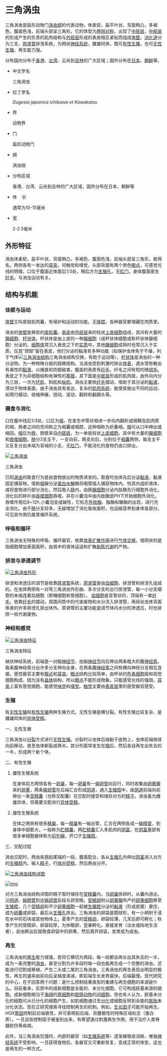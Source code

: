 # 三角涡虫

三角涡虫是扁形动物门[涡虫纲](http://baike.baidu.com/view/704043.htm)的代表动物，体柔软，扁平叶状，背面稍凸，多褐色，腹面色浅，前端头部呈三角形。它的体型为[两侧对称](http://baike.baidu.com/view/1621479.htm)，出现了[中胚层](http://baike.baidu.com/view/86411.htm)，[中胚层](http://baike.baidu.com/view/86411.htm)的形成产生的负责的肌肉结构与[外胚层](http://baike.baidu.com/view/413407.htm)形成的表皮相互紧贴而组成[体壁](http://baike.baidu.com/view/430271.htm)，[消化道](http://baike.baidu.com/view/105996.htm)分为三支，[原肾管](http://baike.baidu.com/view/559150.htm)排泄系统，为网状[神经系统](http://baike.baidu.com/view/9706.htm)，雌雄同体，既可[有性生殖](http://baike.baidu.com/view/37923.htm)，也可[无性生殖](http://baike.baidu.com/view/28358.htm)，再生能力强。

分布国内分布于[香港](http://baike.baidu.com/view/2607.htm)、[台湾](http://baike.baidu.com/view/2200.htm)、云尚到[吉林](http://baike.baidu.com/view/2171.htm)的广大区域；国外分布在[日本](http://baike.baidu.com/view/1554.htm)、[朝鲜](http://baike.baidu.com/view/6395.htm)等。

- 中文学名

  三角涡虫

- 拉丁学名

  *Dugesia japonica Ichikawa et Kawakatsu*

- 界

  动物界

- 门

  扁形动物门


- 纲

  涡虫纲

- 分布区域

  香港、台湾、云尚到吉林的广大区域，国外分布在日本、朝鲜等

- 体    长

  通常为10-15毫米

- 宽

  2-2.5毫米

## 外形特征

涡虫体柔软，扁平叶状，背面稍凸，多褐色，腹面色浅，前端头部呈三角形，故得名。两侧各有一发达的[耳突](http://baike.baidu.com/view/456625.htm)，司触觉和嗅觉，头部背面有两个黑色[眼点](http://baike.baidu.com/view/393039.htm)，可感觉光线的明暗，口位于腹面近体面后1/3处，稍后方为[生殖孔](http://baike.baidu.com/view/3828631.htm)，无[肛门](http://baike.baidu.com/view/20823.htm)，身体腹面密生[纤毛](http://baike.baidu.com/view/321264.htm)，与涡虫运动有关。

## 结构与机能

### 体壁与运动

[体壁](http://baike.baidu.com/view/430271.htm)又叫皮肤肌肉囊，有保护和运动的功能。无[体腔](http://baike.baidu.com/view/21512.htm)，各种器官都埋藏在肉质里。

涡虫的[体壁](http://baike.baidu.com/view/430271.htm)是典型的[皮肌囊](http://baike.baidu.com/view/738967.htm)。[表皮](http://baike.baidu.com/view/179492.htm)由[外胚层](http://baike.baidu.com/view/413407.htm)来的柱状[上皮细胞](http://baike.baidu.com/view/1189809.htm)组成，其间有大量的[腺细胞](http://baike.baidu.com/view/645693.htm)、[杆状体](http://baike.baidu.com/view/1952084.htm)。杆状体是由上皮的一种[腺细胞](http://baike.baidu.com/view/645693.htm)（成杆状体细胞或称杆状体腺细胞）分泌的，[细胞体](http://baike.baidu.com/view/10141502.htm)常沉入表皮之下的[实质](http://baike.baidu.com/view/781374.htm)中。其他[腺细胞](http://baike.baidu.com/view/645693.htm)成熟时也常沉入于实质，仅其“颈部”留在表皮，他们分泌的黏液有多种功能（如保护虫体免于干燥，利于气体[![三角涡虫结构](http://f.hiphotos.baidu.com/baike/s%3D220/sign=e79709f20cd79123e4e093769d355917/3b292df5e0fe9925912630aa34a85edf8db17125.jpg)](http://baike.baidu.com/pic/%E4%B8%89%E8%A7%92%E6%B6%A1%E8%99%AB/9582583/0/3b292df5e0fe9925912630aa34a85edf8db17125?fr=lemma&ct=single)三角涡虫结构交换，有助于运动等）。[杆状体](http://baike.baidu.com/view/1952084.htm)是涡虫的一种分泌物。为一种特殊分层的超微结构。当涡虫受到刺激时排出[体表](http://baike.baidu.com/view/6733746.htm)，遇水常弥散出有毒性的[黏液](http://baike.baidu.com/view/1562315.htm)，以捕食和防御敌害。腹面的表皮有[纤毛](http://baike.baidu.com/view/321264.htm)，纤毛之间有短的微[绒毛](http://baike.baidu.com/view/295614.htm)。表皮之下为非细胞结构有弹性的[基膜](http://baike.baidu.com/view/1004604.htm)，其下面是[中胚层](http://baike.baidu.com/view/86411.htm)形成的肌肉层，由外向内分为三层，一次为[环肌](http://baike.baidu.com/view/2079757.htm)、斜肌和[纵肌](http://baike.baidu.com/view/2079752.htm)。涡虫主要依[纤毛](http://baike.baidu.com/view/321264.htm)摆动，借助于其分泌的[黏液](http://baike.baidu.com/view/1562315.htm)，滑动于物体表面，由于涡虫具有发达、复杂的[肌肉系统](http://baike.baidu.com/view/179089.htm)，能使其做出不同的运动，如爬行蠕动、收缩伸展、扭动、波动、翻转和翻跟头等。

### 摄食与消化

口在腹中线后1/3处，口后为[咽](http://baike.baidu.com/view/62507.htm)，在发生中管状咽进一步向内翻折成咽鞘及肌肉质的咽，两者之间的空间称之为咽囊或咽腔，这种咽称为折叠咽。[咽](http://baike.baidu.com/view/62507.htm)可从口中伸出或缩回。[咽](http://baike.baidu.com/view/62507.htm)后为[肠](http://baike.baidu.com/view/62267.htm)，肠壁来自[内胚层](http://baike.baidu.com/view/283941.htm)，为一单层柱状[上皮细胞](http://baike.baidu.com/view/1189809.htm)，其中有大量的[腺细胞](http://baike.baidu.com/view/645693.htm)和[吞噬细胞](http://baike.baidu.com/view/114687.htm)。[肠](http://baike.baidu.com/view/62267.htm)分3支主干，一支向前，两支向后，分别位于[咽囊](http://baike.baidu.com/view/5142268.htm)两侧，每支主干又反复分出末端为盲端的小支，无[肛门](http://baike.baidu.com/view/20823.htm)，不能消化的食物仍由口排出。

[![三角涡虫](http://g.hiphotos.baidu.com/baike/s%3D220/sign=fbfd66b102087bf479ec50ebc2d2575e/d62a6059252dd42ace5c5851033b5bb5c8eab8f7.jpg)](http://baike.baidu.com/pic/%E4%B8%89%E8%A7%92%E6%B6%A1%E8%99%AB/9582583/0/d62a6059252dd42ace5c5851033b5bb5c8eab8f7?fr=lemma&ct=single)

三角涡虫

已知[涡虫](http://baike.baidu.com/subview/103809/9915584.htm)的取食行为是由食物放出的物质诱发的。取食时虫体先后分泌[黏液](http://baike.baidu.com/view/1562315.htm)，黏液固定捕获物，借助[咽](http://baike.baidu.com/view/62507.htm)腺分泌[蛋白水解](http://baike.baidu.com/view/14837902.htm)酶将咽管插入捕获物体内，吮其内组织液体，或将食物进行部分消化，然后吸入[肠](http://baike.baidu.com/view/62267.htm)内，由肠[腺细胞](http://baike.baidu.com/view/645693.htm)分泌内肽酶先行细胞外消化，消化后的碎片由[吞噬细胞](http://baike.baidu.com/view/114687.htm)吞噬，并在小囊泡中由内肽酶低PH下开始细胞外消化。吞噬作用后8~12h,小囊泡变成碱性，它标志[外肽酶](http://baike.baidu.com/view/2168631.htm)、脂酶和糖酶的出现，进行完全消化。由于[肠](http://baike.baidu.com/view/62267.htm)分支较多，无疑增加了消化吸收面积，也运输营养到身体各部分。可见其作用仍属胃循环系统。

### 呼吸和循环

三角涡虫无特殊的呼吸、循环器官，依靠[体表](http://baike.baidu.com/view/6733746.htm)[扩散作用](http://baike.baidu.com/view/973601.htm)进行[气体交换](http://baike.baidu.com/view/197009.htm)，借网状的是指细胞增加表面面积，由其中的液体运送和扩散[新陈代谢](http://baike.baidu.com/view/1386.htm)的产物。

### 排泄与渗透调节

[![三角涡虫外形](http://a.hiphotos.baidu.com/baike/s%3D220/sign=f553daca3af33a879a6d0718f65d1018/e61190ef76c6a7efee71f1dcfdfaaf51f2de66f0.jpg)](http://baike.baidu.com/pic/%E4%B8%89%E8%A7%92%E6%B6%A1%E8%99%AB/9582583/0/e61190ef76c6a7efee71f1dcfdfaaf51f2de66f0?fr=lemma&ct=single)

排泄和渗透压的调节是依靠[原肾管](http://baike.baidu.com/view/559150.htm)系统，[原肾管](http://baike.baidu.com/view/559150.htm)是由[焰细胞](http://baike.baidu.com/view/986757.htm)、排泄管和排泄孔组成的。在虫体两侧有一对弯三角涡虫外形曲、多次分支的总行排泄管，每一小分支细管的末端连着焰细胞（即帽细胞和管细胞）。 [焰细胞](http://baike.baidu.com/view/986757.htm)是盲管状的，顶端有一束[纤毛](http://baike.baidu.com/view/321264.htm)，依靠[纤毛](http://baike.baidu.com/view/321264.htm)的摆动，周围间质中的代谢废物和水分流入排泄管，再经丝虫体背面体表的许多排泄孔排出体外。原肾管的主要功能是调节体内水分的渗透压，时也排除一些代谢废物。

### 神经和感觉

[![三角涡虫特征](http://d.hiphotos.baidu.com/baike/s%3D220/sign=ba17df149c82d158bf825eb3b00b19d5/0ff41bd5ad6eddc43ac4ed0139dbb6fd5266332c.jpg)](http://baike.baidu.com/pic/%E4%B8%89%E8%A7%92%E6%B6%A1%E8%99%AB/9582583/0/0ff41bd5ad6eddc43ac4ed0139dbb6fd5266332c?fr=lemma&ct=single)

三角涡虫特征

梯状神经系统，前端是一对脑[神经节](http://baike.baidu.com/view/29937.htm)，由脑[神经节](http://baike.baidu.com/view/29937.htm)向后伸出两条粗大的腹[神经索](http://baike.baidu.com/view/1889951.htm)，每条腹神经索分出许多分支伸向全身，在两条腹[神经索](http://baike.baidu.com/view/1889951.htm)之间有横向神经分支相互连接。感觉器官主要有[眼点](http://baike.baidu.com/view/393039.htm)和[耳突](http://baike.baidu.com/view/456625.htm)。[眼点](http://baike.baidu.com/view/393039.htm)结构比较简单，由杯状的[色素细胞](http://baike.baidu.com/view/704085.htm)层和视觉细胞构成，因为没有[晶体](http://baike.baidu.com/view/51869.htm)结构，所以[眼点](http://baike.baidu.com/view/393039.htm)不能形成物象。只能感受光线的强弱。[耳突](http://baike.baidu.com/view/456625.htm)上富有感觉细胞，能感觉[味觉](http://baike.baidu.com/view/28360.htm)和[嗅觉](http://baike.baidu.com/view/99530.htm)。[触觉](http://baike.baidu.com/view/74912.htm)主要由[表皮层](http://baike.baidu.com/view/562372.htm)里的感受器官感受。

### 生殖

有[无性生殖](http://baike.baidu.com/view/28358.htm)和[有性生殖](http://baike.baidu.com/view/37923.htm)两种生殖方式。无性生殖是横分裂。有性生殖比较复杂，是雌雄同体的[异体受精](http://baike.baidu.com/view/1049235.htm)。

一、无性生殖

三角涡虫以[分裂](http://baike.baidu.com/subview/552808/5113177.htm)方式进行[无性生殖](http://baike.baidu.com/view/28358.htm)。分裂时以虫体后端黏于底物上，虫体前端继续向前移动，直至虫体断裂成两半。其分列面常发生在[咽](http://baike.baidu.com/view/62507.htm)后，然后各自再生出失去的一半，形成两个新个体。

二、有性生殖

1. 雌性生殖系统

   在身体前方两侧各有一[卵巢](http://baike.baidu.com/view/32882.htm)，每一[卵巢](http://baike.baidu.com/view/32882.htm)有一[输卵管](http://baike.baidu.com/view/66853.htm)向后行，同时收集由[卵黄腺](http://baike.baidu.com/view/1857460.htm)来的[卵黄](http://baike.baidu.com/view/1496979.htm)，两条[输卵管](http://baike.baidu.com/view/66853.htm)在后端汇合形成[阴道](http://baike.baidu.com/view/32961.htm)，通入[生殖腔](http://baike.baidu.com/view/1280709.htm)中，由[阴道](http://baike.baidu.com/subview/32961/15380509.htm)前端向前伸出一条[受精囊](http://baike.baidu.com/view/1769980.htm)（也称交配囊）在交配时接受和储存对方的[精子](http://baike.baidu.com/subview/21222/6475090.htm)。涡虫虽为雌雄异体，但需要交配进行[异体受精](http://baike.baidu.com/view/1049235.htm)。

2. 雄性生殖系统

   在体之两侧有很多[精巢](http://baike.baidu.com/view/926632.htm)，每一[精巢](http://baike.baidu.com/view/926632.htm)有一输出管，汇合在两侧各成一[输精管](http://baike.baidu.com/view/63286.htm)，到身体中部膨大，一般称为[贮精囊](http://baike.baidu.com/view/813938.htm)，两[贮精囊](http://baike.baidu.com/view/813938.htm)汇入多肌肉的[阴茎](http://baike.baidu.com/view/24617.htm)，在[阴茎](http://baike.baidu.com/view/24617.htm)基部有很多单细胞腺体称为[前列腺](http://baike.baidu.com/view/32937.htm)，开口于[生殖腔](http://baike.baidu.com/view/1280709.htm)。

三、交配过程

涡虫交配时，两虫各翘起尾端的一段，腹面配合，各从[生殖孔](http://baike.baidu.com/view/3828631.htm)内伸出[阴茎](http://baike.baidu.com/view/24617.htm)进入对方的[生殖腔](http://baike.baidu.com/view/1280709.htm)内，输入[精子](http://baike.baidu.com/view/21222.htm)，行[体内受精](http://baike.baidu.com/view/42916.htm)，然后两虫分开。

[![三角涡虫结构详图](http://g.hiphotos.baidu.com/baike/s%3D220/sign=3140b8cd35fae6cd08b4ac633fb20f9e/4bed2e738bd4b31c216acd4187d6277f9f2ff8f2.jpg)](http://baike.baidu.com/pic/%E4%B8%89%E8%A7%92%E6%B6%A1%E8%99%AB/9582583/0/4bed2e738bd4b31c216acd4187d6277f9f2ff8f2?fr=lemma&ct=single)

[![img](http://b.hiphotos.baidu.com/baike/s%3D220/sign=612d0a0f2bf5e0feea188e036c6034e5/bba1cd11728b47102820f8dac5cec3fdfc03239c.jpg)](http://baike.baidu.com/pic/%E4%B8%89%E8%A7%92%E6%B6%A1%E8%99%AB/9582583/0/bba1cd11728b47102820f8dac5cec3fdfc03239c?fr=lemma&ct=single)

对方三角涡虫结构详图的精子暂时储存在[受精囊](http://baike.baidu.com/view/1769980.htm)内，当[卵巢](http://baike.baidu.com/view/32882.htm)排卵时，从囊内游出，沿[阴道](http://baike.baidu.com/subview/32961/15380509.htm)、[输精管](http://baike.baidu.com/view/63286.htm)到达[输卵管](http://baike.baidu.com/view/66853.htm)前段与卵受精。[受精卵](http://baike.baidu.com/view/21186.htm)附以[卵黄腺](http://baike.baidu.com/view/1857460.htm)所产的[卵黄细胞](http://baike.baidu.com/view/4797781.htm)移至[生殖腔](http://baike.baidu.com/view/1280709.htm)，几个[受精卵](http://baike.baidu.com/view/21186.htm)和不少[卵黄细胞](http://baike.baidu.com/view/4797781.htm)一起被[生殖腔](http://baike.baidu.com/view/1280709.htm)分泌的[黏液](http://baike.baidu.com/view/1562315.htm)（形成皮膜）裹住，成为[卵囊](http://baike.baidu.com/view/3016375.htm)或卵袋，最后从[生殖孔](http://baike.baidu.com/view/3828631.htm)排出。三角涡虫的卵袋是圆球形，有一小柄附于浸在水中的石块或其他物体上。夏季产生的[受精卵](http://baike.baidu.com/view/21186.htm)，卵袋较薄，几天后即可孵化；秋季产生的受精卵，卵袋较厚，为休眠卵，翌春孵化。直接发育（淡水或陆地生活者），幼虫孵出后就吸食卵袋中的卵黄，然后离开卵袋，发育成为成虫。

### 再生

三角涡虫的[再生](http://baike.baidu.com/view/422269.htm)能力很强，若将它横切为两段，每一段都会再长出其失去的一半，成为一条完整的[涡虫](http://baike.baidu.com/subview/103809/9915584.htm)，甚至分割为许多段时每一段也能再生成一个完整的涡虫。还能进行切割或移植，产生二头或二尾的三角涡虫。三角涡虫的再生表现出明显的极性，再生的速率由前向后呈梯度递减，即前端生长发育最快，后端最慢。现代研究的中心，在于回答两个问题：是什么控制结果类型的重建与再生细胞的来源是什么。目前看来，实质中的成新细胞是全能的、未分化细胞，它可构成胚基来源的细胞。成新细胞相当于[海绵](http://baike.baidu.com/view/77322.htm)的[原细胞](http://baike.baidu.com/view/9995046.htm)和[腔肠动物](http://baike.baidu.com/view/21731.htm)的[间细胞](http://baike.baidu.com/item/%E9%97%B4%E7%BB%86%E8%83%9E)。但也有人认为，胚基未分化的细胞可从已分化的细胞产生，如肌细胞通过去[分化](http://baike.baidu.com/view/640770.htm)或细胞反转到全能的[胚胎](http://baike.baidu.com/subview/32848/15348614.htm)未分化状态。现在正研究搜索寻找控制再生的机制。例如，[生长因子](http://baike.baidu.com/view/228686.htm)可能开始再生。*HOX*[基因](http://baike.baidu.com/view/8563.htm)控制前后端极性，并可表明前后端、背腹极性的特殊区域标志（蛋白质）。一旦这些控制因子被鉴别出来，有希望通过刺激再生作用，用于治疗人类脊髓损伤等疾病。

此外，当三角涡虫饥饿时，内部的器官（如[生殖系统](http://baike.baidu.com/view/63105.htm)等）逐渐被吸收消耗，唯独[神经系统](http://baike.baidu.com/view/9706.htm)不受影响，一旦获得食物后，各器官又可重新恢复，变成正常的体型，这也是再生的一种方式。